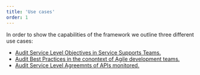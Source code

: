 ```yaml
---
title: 'Use cases'
order: 1
---
```

In order to show the capabilities of the framework we outline three different use cases: 
  - [Audit Service Level Objectives in Service Supports Teams.](/use-cases/Auditing-support-teams)
  - [Audit Best Practices in the conontext of Agile development teams.](/use-cases/Auditing-agile-development)
  - [Audit Service Level Agreemnts of APIs monitored.](/use-cases/Auditing-APIs)
